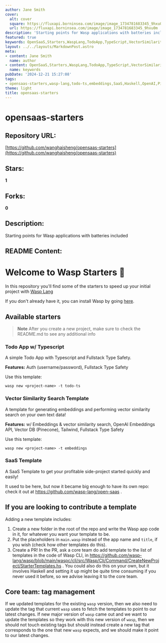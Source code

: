 ```yaml
---
author: Jane Smith
cover:
  alt: cover
  square: https://fluxapi.borninsea.com/image/image_1734781683345_9hxu0m
  url: https://fluxapi.borninsea.com/image/image_1734781683345_9hxu0m
description: 'Starting points for Wasp applications with batteries included'
featured: true
keywords: OpenSaaS,Starters,WaspLang,TodoApp,TypeScript,VectorSimilaritySearch,SaasTemplate,Contribution,GitHub,WaspCLI,Haskell
layout: ../../layouts/MarkdownPost.astro
meta:
- content: Jane Smith
  name: author
- content: OpenSaaS,Starters,WaspLang,TodoApp,TypeScript,VectorSimilaritySearch,SaasTemplate,Contribution,GitHub,WaspCLI,Haskell
  name: keywords
pubDate: '2024-12-21 15:27:08'
tags:
- opensaas-starters,wasp-lang,todo-ts,embeddings,SaaS,Haskell,OpenAI,Pinecone,Tailwind,contribution,git-repo-pr管理,版本更新,标签更新
theme: light
title: opensaas-starters
---
```


# opensaas-starters

## Repository URL: 
[https://github.com/wanghaisheng/opensaas-starters](https://github.com/wanghaisheng/opensaas-starters)

## Stars: 
**1**

## Forks: 
**0**

## Description: 
Starting points for Wasp applications with batteries included

## README Content: 
# Welcome to Wasp Starters 👋

In this repository you'll find some of the starters to speed up your initial project with [Wasp Lang](https://wasp-lang.dev/)

If you don't already have it, you can install Wasp by going [here](https://wasp-lang.dev/docs).

## Available starters

> **Note** After you create a new project, make sure to check the README.md to see any additional info

### Todo App w/ Typescript

A simple Todo App with Typescript and Fullstack Type Safety.

**Features:** Auth (username/password), Fullstack Type Safety

Use this template:
```
wasp new <project-name> -t todo-ts
```

### Vector Similarity Search Template

A template for generating embeddings and performing vector similarity search on your own text data!

**Features:** w/ Embeddings & vector similarity search, OpenAI Embeddings API, Vector DB (Pinecone), Tailwind, Fullstack Type Safety

Use this template:
```
wasp new <project-name> -t embeddings
```

### SaaS Template

A SaaS Template to get your profitable side-project started quickly and easily!

It used to be here, but now it became big enough to have its own repo: check it out at https://github.com/wasp-lang/open-saas .

## If you are looking to contribute a template

Adding a new template includes:
1. Create a new folder in the root of the repo and write the Wasp app code in it, for whatever you want your template to be.
2. Put the placeholders in `main.wasp` instead of the app name and `title`, if you wish (check how other templates do this).
3. Create a PR! In the PR, ask a core team do add template to the list of templates in the code of Wasp CLI, in https://github.com/wasp-lang/wasp/blob/main/waspc/cli/src/Wasp/Cli/Command/CreateNewProject/StarterTemplates.hs .
   You could also do this on your own, but it involves Haskell and setting it up might be quite time consuming if you never used it before, so we advise leaving it to the core team.

## Core team: tag management
If we updated templates for the existing `wasp` version, then we also need to update the tag that current `wasp` uses to fetch the templates to point to our latest changes.
If new major version of `wasp` came out and we want to update the templates so they work with this new version of `wasp`, then we should not touch existing tags but should instead create a new tag that corresponds to the one that new `wasp` expects, and we should make it point to our latest changes.

